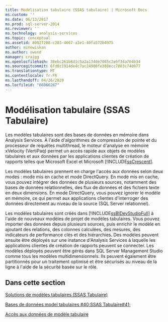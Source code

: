 ```yaml
---
title: Modélisation tabulaire (SSAS tabulaire) | Microsoft Docs
ms.custom: ''
ms.date: 06/13/2017
ms.prod: sql-server-2014
ms.reviewer: ''
ms.technology: analysis-services
ms.topic: conceptual
ms.assetid: 80027288-c203-4667-a3e1-40fa572b4975
author: minewiskan
ms.author: owend
manager: craigg
ms.openlocfilehash: 38ebc261b8d1c5a2a134de7085c2e6f34a704b34
ms.sourcegitcommit: 6fd8c1914de4c7ac24900fe388ecc7883c740077
ms.translationtype: MT
ms.contentlocale: fr-FR
ms.lasthandoff: 04/26/2020
ms.locfileid: "66066287"
---
```

# <a name="tabular-modeling-ssas-tabular"></a>Modélisation tabulaire (SSAS Tabulaire)
  Les modèles tabulaires sont des bases de données en mémoire dans Analysis Services. À l'aide d'algorithmes de compression de pointe et du processeur de requêtes multithread, le moteur d'analyse en mémoire xVelocity (VertiPaq) permet un accès rapide aux objets de modèles tabulaires et aux données par les applications clientes de création de rapports telles que Microsoft Excel et Microsoft [!INCLUDE[ssCrescent](../../includes/sscrescent-md.md)].  
  
 Les modèles tabulaires prennent en charge l'accès aux données selon deux modes : mode mis en cache et mode DirectQuery. En mode mis en cache, vous pouvez intégrer des données de plusieurs sources, notamment des bases de données relationnelles, des flux de données et des fichiers texte en deux dimensions. En mode DirectQuery, vous pouvez ignorer le modèle en mémoire, ce qui permet aux applications clientes d'interroger des données directement au niveau de la source (SQL Server relationnel).  
  
 Les modèles tabulaires sont créés dans [!INCLUDE[ssBIDevStudioFull](../../includes/ssbidevstudiofull-md.md)] à l'aide de nouveaux modèles de projet de modèles tabulaires. Vous pouvez importer des données depuis plusieurs sources, puis enrichir le modèle en ajoutant des relations, des colonnes calculées, des mesures, des indicateurs de performance clés et des hiérarchies. Des modèles peuvent ensuite être déployés sur une instance d'Analysis Services à laquelle les applications clientes de création de rapports peuvent se connecter. Les modèles déployés peuvent être gérés dans SQL Server Management Studio comme tous les modèles multidimensionnels. Ils peuvent également être partitionnés pour un traitement optimisé et être sécurisés au niveau de la ligne à l'aide de la sécurité basée sur le rôle.  
  
## <a name="in-this-section"></a>Dans cette section  
 [Solutions de modèles tabulaires &#40;SSAS Tabulaire&#41;](../tabular-model-solutions-ssas-tabular.md)  
  
 [Bases de données model tabulaires #40;SSAS Tabulaire#41;](tabular-model-databases-ssas-tabular.md)  
  
 [Accès aux données de modèle tabulaire](tabular-model-data-access.md)  
  
  
